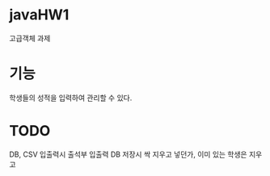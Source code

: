 # javaHW1
고급객체 과제

# 기능
학생들의 성적을 입력하여 관리할 수 있다.

# TODO
DB, CSV 입출력시 출석부 입출력
DB 저장시 싹 지우고 넣던가, 이미 있는 학생은 지우고 

